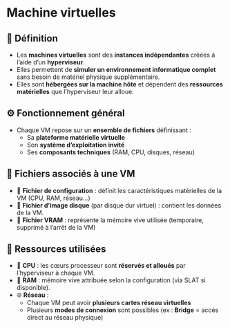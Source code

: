 # Machine virtuelles

## **🧩 Définition**

- Les **machines virtuelles** sont des **instances indépendantes** créées à l’aide d’un **hyperviseur**.
- Elles permettent de **simuler un environnement informatique complet** sans besoin de matériel physique supplémentaire.
- Elles sont **hébergées sur la machine hôte** et dépendent des **ressources matérielles** que l’hyperviseur leur alloue.



## **⚙️ Fonctionnement général**

- Chaque VM repose sur un **ensemble de fichiers** définissant :
  - Sa **plateforme matérielle virtuelle**
  - Son **système d’exploitation invité**
  - Ses **composants techniques** (RAM, CPU, disques, réseau)



## **📁 Fichiers associés à une VM**

- 📄 **Fichier de configuration** : définit les caractéristiques matérielles de la VM (CPU, RAM, réseau…)
- 💽 **Fichier d’image disque** (par disque dur virtuel) : contient les données de la VM.
- 🧠 **Fichier VRAM** : représente la mémoire vive utilisée (temporaire, supprimé à l’arrêt de la VM)



## **🧠 Ressources utilisées**

- 🧮 **CPU** : les cœurs processeur sont **réservés et alloués** par l’hyperviseur à chaque VM.
- 🧠 **RAM** : mémoire vive attribuée selon la configuration (via SLAT si disponible).
- 🌐 **Réseau** :
  - Chaque VM peut avoir **plusieurs cartes réseau virtuelles**
  - Plusieurs **modes de connexion** sont possibles (ex : **Bridge** = accès direct au réseau physique)

